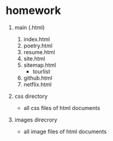 homework 
========

1. main (.html)
    1. index.html
    2. poetry.html
    3. resume.html
    4. site.html
    5. sitemap.html
        + tourlist
    6. github.html
    8. netflix.html

2. css directory
    + all css files of html documents

3. images direcrory
    + all image files of html documents
